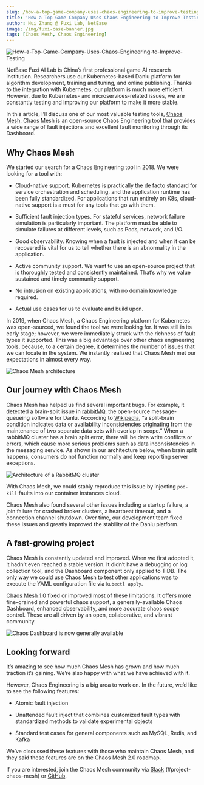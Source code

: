 ```yaml
---
slug: /how-a-top-game-company-uses-chaos-engineering-to-improve-testing
title: 'How a Top Game Company Uses Chaos Engineering to Improve Testing'
author: Hui Zhang @ Fuxi Lab, NetEase
image: /img/fuxi-case-banner.jpg
tags: [Chaos Mesh, Chaos Engineering]
---
```


![How-a-Top-Game-Company-Uses-Chaos-Engineering-to-Improve-Testing](/img/fuxi-case-banner.jpg)

NetEase Fuxi AI Lab is China’s first professional game AI research institution. Researchers use our Kubernetes-based Danlu platform for algorithm development, training and tuning, and online publishing. Thanks to the integration with Kubernetes, our platform is much more efficient. However, due to Kubernetes- and microservices-related issues, we are constantly testing and improving our platform to make it more stable.

<!--truncate-->

In this article, I’ll discuss one of our most valuable testing tools, [Chaos Mesh](https://github.com/chaos-mesh/chaos-mesh). Chaos Mesh is an open-source Chaos Engineering tool that provides a wide range of fault injections and excellent fault monitoring through its Dashboard.

## Why Chaos Mesh

We started our search for a Chaos Engineering tool in 2018. We were looking for a tool with:

- Cloud-native support. Kubernetes is practically the de facto standard for service orchestration and scheduling, and the application runtime has been fully standardized. For applications that run entirely on K8s, cloud-native support is a must for any tools that go with them.

- Sufficient fault injection types. For stateful services, network failure simulation is particularly important. The platform must be able to simulate failures at different levels, such as Pods, network, and I/O.

- Good observability. Knowing when a fault is injected and when it can be recovered is vital for us to tell whether there is an abnormality in the application.

- Active community support. We want to use an open-source project that is thoroughly tested and consistently maintained. That’s why we value sustained and timely community support.

- No intrusion on existing applications, with no domain knowledge required.

- Actual use cases for us to evaluate and build upon.

In 2019, when Chaos Mesh, a Chaos Engineering platform for Kubernetes was open-sourced, we found the tool we were looking for. It was still in its early stage; however, we were immediately struck with the richness of fault types it supported. This was a big advantage over other chaos engineering tools, because, to a certain degree, it determines the number of issues that we can locate in the system. We instantly realized that Chaos Mesh met our expectations in almost every way.

![Chaos Mesh architecture](/img/chaos-mesh-architecture.png)

## Our journey with Chaos Mesh

Chaos Mesh has helped us find several important bugs. For example, it detected a brain-split issue in [rabbitMQ](https://www.rabbitmq.com/), the open-source message-queueing software for Danlu. According to [Wikipedia](https://en.wikipedia.org/wiki/Split-brain), “a split-brain condition indicates data or availability inconsistencies originating from the maintenance of two separate data sets with overlap in scope.” When a rabbitMQ cluster has a brain split error, there will be data write conflicts or errors, which cause more serious problems such as data inconsistencies in the messaging service. As shown in our architecture below, when brain split happens, consumers do not function normally and keep reporting server exceptions.

![Architecture of a RabbitMQ cluster](/img/architecture-of-a-rabbitmq-cluster.png)

With Chaos Mesh, we could stably reproduce this issue by injecting `pod-kill` faults into our container instances cloud.

Chaos Mesh also found several other issues including a startup failure, a join failure for crashed broker clusters, a heartbeat timeout, and a connection channel shutdown. Over time, our development team fixed these issues and greatly improved the stability of the Danlu platform.

## A fast-growing project

Chaos Mesh is constantly updated and improved. When we first adopted it, it hadn’t even reached a stable version. It didn’t have a debugging or log collection tool, and the Dashboard component only applied to TiDB. The only way we could use Chaos Mesh to test other applications was to execute the YAML configuration file via `kubectl apply`.

[Chaos Mesh 1.0](https://chaos-mesh.org/blog/chaos-mesh-1.0-chaos-engineering-on-kubernetes-made-easier) fixed or improved most of these limitations. It offers more fine-grained and powerful chaos support, a generally-available Chaos Dashboard, enhanced observability, and more accurate chaos scope control. These are all driven by an open, collaborative, and vibrant community.

![Chaos Dashboard is now generally available](/img/chaos-dashboard.gif)

## Looking forward

It’s amazing to see how much Chaos Mesh has grown and how much traction it’s gaining. We’re also happy with what we have achieved with it.

However, Chaos Engineering is a big area to work on. In the future, we’d like to see the following features:

- Atomic fault injection

- Unattended fault inject that combines customized fault types with standardized methods to validate experimental objects

- Standard test cases for general components such as MySQL, Redis, and Kafka

We’ve discussed these features with those who maintain Chaos Mesh, and they said these features are on the Chaos Mesh 2.0 roadmap.

If you are interested, join the Chaos Mesh community via [Slack](https://cloud-native.slack.com/join/shared_invite/zt-lo88vmyc-9e3jSdUXf3dLP2yKql4A0Q#/) (#project-chaos-mesh) or [GitHub](https://github.com/chaos-mesh/chaos-mesh).
